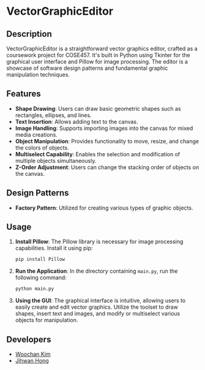 # VectorGraphicEditor

## Description
VectorGraphicEditor is a straightforward vector graphics editor, crafted as a coursework project for COSE457. It's built in Python using Tkinter for the graphical user interface and Pillow for image processing. The editor is a showcase of software design patterns and fundamental graphic manipulation techniques.

## Features
- **Shape Drawing**: Users can draw basic geometric shapes such as rectangles, ellipses, and lines.
- **Text Insertion**: Allows adding text to the canvas.
- **Image Handling**: Supports importing images into the canvas for mixed media creations.
- **Object Manipulation**: Provides functionality to move, resize, and change the colors of objects.
- **Multiselect Capability**: Enables the selection and modification of multiple objects simultaneously.
- **Z-Order Adjustment**: Users can change the stacking order of objects on the canvas.

## Design Patterns
- **Factory Pattern**: Utilized for creating various types of graphic objects.

## Usage

1. **Install Pillow**: The Pillow library is necessary for image processing capabilities. Install it using pip:

   ```bash
   pip install Pillow
   ```

2. **Run the Application**: In the directory containing `main.py`, run the following command:

   ```bash
   python main.py
   ```

3. **Using the GUI**: The graphical interface is intuitive, allowing users to easily create and edit vector graphics. Utilize the toolset to draw shapes, insert text and images, and modify or multiselect various objects for manipulation.

## Developers
<ul>
   <li>
      <a href ="https://github.com/SkyDreamer14">Woochan Kim</a>
   </li>
   <li>
      <a href = "https://github.com/Jordano-Jackson">Jihwan Hong</a>
   </li>
</ul>

